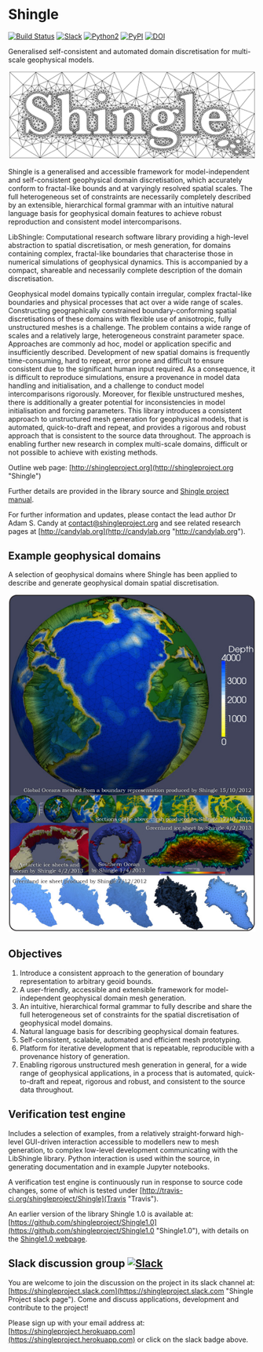 Shingle
=======

[![Build Status](https://travis-ci.org/shingleproject/Shingle.svg?branch=master)](http://travis-ci.org/shingleproject/Shingle)
[![Slack](https://shingleproject.herokuapp.com/badge.svg)](https://shingleproject.herokuapp.com)
[![Python2](https://img.shields.io/badge/python-2-blue.svg)](https://www.python.org/downloads/)
[![PyPI](https://img.shields.io/pypi/v/shingle.svg?maxAge=2592000?style=plastic)](https://pypi.python.org/pypi/shingle/)
[![DOI](https://zenodo.org/badge/DOI/10.5281/zenodo.496172.svg)](https://doi.org/10.5281/zenodo.496172)

Generalised self-consistent and automated domain discretisation for multi-scale geophysical models.

![Shingle](./resource/shingle.png?raw=true "Shingle")

Shingle is a generalised and accessible framework for model-independent and self-consistent geophysical domain discretisation, which accurately conform to fractal-like bounds and at varyingly resolved spatial scales. The full heterogeneous set of constraints are necessarily completely described by an extensible, hierarchical formal grammar with an intuitive natural language basis for geophysical domain features to achieve robust reproduction and consistent model intercomparisons.

LibShingle: Computational research software library providing a high-level abstraction to spatial discretisation, or mesh generation, for domains containing complex, fractal-like boundaries that characterise those in numerical simulations of geophysical dynamics.  This is accompanied by a compact, shareable and necessarily complete description of the domain discretisation.

Geophysical model domains typically contain irregular, complex fractal-like boundaries and physical processes that act over a wide range of scales. Constructing geographically constrained boundary-conforming spatial discretisations of these domains with flexible use of anisotropic, fully unstructured meshes is a challenge. The problem contains a wide range of scales and a relatively large, heterogeneous constraint parameter space. Approaches are commonly ad hoc, model or application specific and insufficiently described. Development of new spatial domains is frequently time-consuming, hard to repeat, error prone and difficult to ensure consistent due to the significant human input required. As a consequence, it is difficult to reproduce simulations, ensure a provenance in model data handling and initialisation, and a challenge to conduct model intercomparisons rigorously. Moreover, for flexible unstructured meshes, there is additionally a greater potential for inconsistencies in model initialisation and forcing parameters. This library introduces a consistent approach to unstructured mesh generation for geophysical models, that is automated, quick-to-draft and repeat, and provides a rigorous and robust approach that is consistent to the source data throughout. The approach is enabling further new research in complex multi-scale domains, difficult or not possible to achieve with existing methods.

Outline web page: [http://shingleproject.org](http://shingleproject.org "Shingle")

Further details are provided in the library source and [Shingle project manual](./doc/ShingleManual.pdf?raw=true "Shingle manual").

For further information and updates, please contact the lead author Dr Adam S. Candy at contact@shingleproject.org and see related research pages at [http://candylab.org](http://candylab.org "http://candylab.org").

Example geophysical domains
---------------------------

A selection of geophysical domains where Shingle has been applied to describe and generate geophysical domain spatial discretisation.

![Shingle examples](./resource/shingleexamples.jpg?raw=true "Shingle examples")

Objectives
----------

1. Introduce a consistent approach to the generation of boundary representation to arbitrary geoid bounds.
2. A user-friendly, accessible and extensible framework for model-independent geophysical domain mesh generation.
3. An intuitive, hierarchical formal grammar to fully describe and share the full heterogeneous set of constraints for the spatial discretisation of geophysical model domains.
4. Natural language basis for describing geophysical domain features.
5. Self-consistent, scalable, automated and efficient mesh prototyping.
6. Platform for iterative development that is repeatable, reproducible with a provenance history of generation.
7. Enabling rigorous unstructured mesh generation in general, for a wide range of geophysical applications, in a process that is automated, quick-to-draft and repeat, rigorous and robust, and consistent to the source data throughout.

Verification test engine
------------------------

Includes a selection of examples, from a relatively straight-forward high-level GUI-driven interaction accessible to modellers new to mesh generation, to complex low-level development communicating with the LibShingle library.  Python interaction is used within the source, in generating documentation and in example Jupyter notebooks.

A verification test engine is continuously run in response to source code changes, some of which is tested under [http://travis-ci.org/shingleproject/Shingle](Travis "Travis").

An earlier version of the library Shingle 1.0 is available at: [https://github.com/shingleproject/Shingle1.0](https://github.com/shingleproject/Shingle1.0 "Shingle1.0"), with details on the [Shingle1.0 webpage](http://shingleproject.org/index_shingle1.0.html "Shingle1.0 webpage").

Slack discussion group [![Slack](https://shingleproject.herokuapp.com/badge.svg)](https://shingleproject.herokuapp.com)
----------------------

You are welcome to join the discussion on the project in its slack channel at:
[https://shingleproject.slack.com](https://shingleproject.slack.com "Shingle Project slack page").
Come and discuss applications, development and contribute to the project!

Please sign up with your email address at: [https://shingleproject.herokuapp.com](https://shingleproject.herokuapp.com) or click on the slack badge above.

